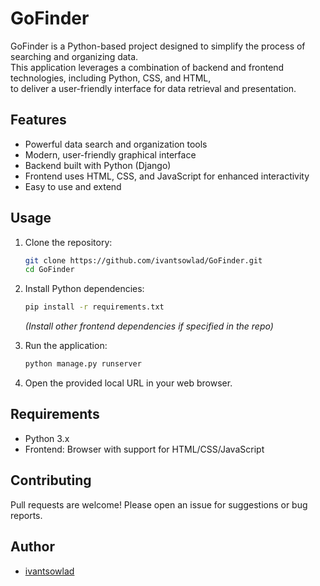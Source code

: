 # GoFinder

GoFinder is a Python-based project designed to simplify the process of searching and organizing data.  
This application leverages a combination of backend and frontend technologies, including Python, CSS, and HTML,  
to deliver a user-friendly interface for data retrieval and presentation.

## Features

- Powerful data search and organization tools
- Modern, user-friendly graphical interface
- Backend built with Python (Django)
- Frontend uses HTML, CSS, and JavaScript for enhanced interactivity
- Easy to use and extend

## Usage

1. Clone the repository:
    ```bash
    git clone https://github.com/ivantsowlad/GoFinder.git
    cd GoFinder
    ```

2. Install Python dependencies:
    ```bash
    pip install -r requirements.txt
    ```
    *(Install other frontend dependencies if specified in the repo)*

3. Run the application:
    ```bash
    python manage.py runserver
    ```

4. Open the provided local URL in your web browser.

## Requirements

- Python 3.x
- Frontend: Browser with support for HTML/CSS/JavaScript

## Contributing

Pull requests are welcome! Please open an issue for suggestions or bug reports.

## Author

- [ivantsowlad](https://github.com/ivantsowlad)
